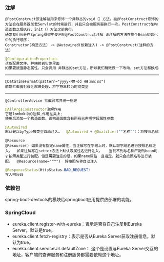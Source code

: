 ### 注解

```
@PostConstruct该注解被用来修饰一个非静态的void（）方法。被@PostConstruct修饰的方法会在服务器加载Servlet的时候运行，并且只会被服务器执行一次。PostConstruct在构造函数之后执行，init（）方法之前执行。
通常我们会是在Spring框架中使用到@PostConstruct注解 该注解的方法在整个Bean初始化中的执行顺序：
Constructor(构造方法) -> @Autowired(依赖注入) -> @PostConstruct(注释的方法)
```

```java
@ConfigurationProperties
读取配置文件，并映射到实体里面
如果要赋值静态属性，只会调用 非静态的set方法，所以我们稍微做一下改动，set方法都换成非静态的就可以了
```

--------

```
@DataTimeFormat(pattern="yyyy-MM-dd HH:mm:ss")
前端拦截器对该注解做处理，将字符串转为时间类型
```

-------

```
@ControllerAdvice 拦截异常并统一处理
```

```java
@AllArgsConstructor注解作用
它是lombok中的注解,作用在类上;
使用后添加一个构造函数，该构造函数含有所有已声明字段属性参数
```

```java
@Autowired
默认是以byType按类型自动注入。  @Autowired + @Qualifier(""名称"")：将按照名称自动注入   
```

```
@Resource
@Resource() 如果没有指定name属性，当注解写在字段上时，默认取字段名进行按照名称注入，  如果注解写在setter方法上默认取属性名进行注入。   当找不到与名称匹配的bean时才按照类型进行装配。但是需要注意的是，如果name属性一旦指定，就只会按照名称进行装配。  @Resource(name="""")  将按照名称自动注入
```

```java
@ResponseStatus(HttpStatus.BAD_REQUEST)
写入响应码
```



### 依赖包

spring-boot-devtools的模块给springboot应用提供热部署的功能。

### SpringCloud

- eureka.client.register-with-eureka：表示是否将自己注册到Eureka Server，默认是true。
- eureka.client.fetch-registry：表示是否从Eureka Server获取注册信息，默认为true。
- eureka.client.serviceUrl.defaultZone： 这个是设置与Eureka Server交互的地址，客户端的查询服务和注册服务都需要依赖这个地址。